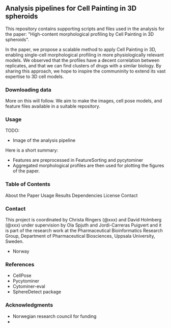 
## Analysis pipelines for Cell Painting in 3D spheroids

This repository contains supporting scripts and files used in the analysis for the paper: 
"High-content morphological profiling by Cell Painting in 3D  spheroids".

In the paper, we propose a scalable method to apply Cell Painting in 3D, 
enabling single-cell morphological profiling in more physiologically relevant models.
We observed that the profiles have a decent correlation between replicates, and that we can find clusters of drugs with a similar biology. 
By sharing this approach, we hope to inspire the communinity to extend 
its vast expertise to 3D cell models.
 

### Downloading data
More on this will follow. 
We aim to make the images, cell pose models, and feature files available in a suitable repository.

### Usage
TODO: 
* Image of the analysis pipeline

Here is a short summary: 
* Features are preprocessed in FeatureSorting and pycytominer
* Aggregated morphological profiles are then used for plotting the figures of the paper.


### Table of Contents
About the Paper
Usage
Results
Dependencies
License
Contact

### Contact
This project is coordinated by Christa Ringers (@xxx) 
and David Holmberg (@xxx) under supervision by Ola Spjuth and Jordi-Carreras Puigvert and it is part of the research work at the 
Pharmaceutical Bioinformatics Research Group, Department of Pharmaceutical Biosciences, 
Uppsala University, Sweden.
* Norway

### References
* CellPose
* Pycytominer
* Cytominer-eval
* SphereDetect package

### Acknowledgments
* Norwegian research council for funding
* 
